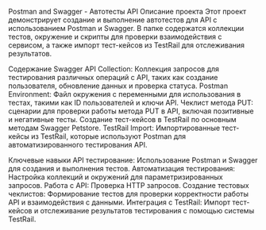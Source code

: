 Postman and Swagger - Автотесты API
Описание проекта
Этот проект демонстрирует создание и выполнение автотестов для API с использованием Postman и Swagger. В папке содержатся коллекции тестов, окружение и скрипты для проверки взаимодействия с сервисом, а также импорт тест-кейсов из TestRail для отслеживания результатов.

Содержание
Swagger API Collection: Коллекция запросов для тестирования различных операций с API, таких как создание пользователя, обновление данных и проверка статуса.
Postman Environment: Файл окружения с переменными для использования в тестах, такими как ID пользователей и ключи API.
Чеклист метода PUT: сценарии для проверки работы метода PUT в API, включая позитивные и негативные тесты.
Создание тест-кейсов в TestRail по основным методам Swagger Petstore.
TestRail Import: Импортированные тест-кейсы из TestRail, которые используют Postman для автоматизированного тестирования API.

Ключевые навыки
API тестирование: Использование Postman и Swagger для создания и выполнения тестов.
Автоматизация тестирования: Настройка коллекций и окружений для параметризированных запросов.
Работа с API: Проверка HTTP запросов.
Создание тестовых чеклистов: Формирование тестов для проверки корректности работы API и взаимодействия с данными.
Интеграция с TestRail: Импорт тест-кейсов и отслеживание результатов тестирования с помощью системы TestRail.
